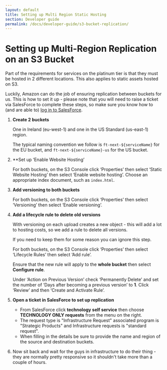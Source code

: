 ```yaml
---
layout: default
title: Setting up Multi Region Static Hosting
section: Developer guide
permalink: /docs/developer-guide/s3-bucket-replication/
---
```


# Setting up Multi-Region Replication on an S3 Bucket

Part of the requirements for services on the platinum tier is that they must be hosted in 2 different locations.  This also applies to static assets hosted on S3.  

Luckily, Amazon can do the job of ensuring replication between buckets for us.  This is how to set it up - please note that you will need to raise a ticket via SalesForce to complete these steps, so make sure you know how to (and are able to) [log in to SalesForce](https://financialtimes.my.salesforce.com).

1. **Create 2 buckets**
    
    One in Ireland (eu-west-1) and one in the US Standard (us-east-1) region.

    The typical naming convention we follow is `ft-next-${serviceName}` for the EU bucket, and `ft-next-${serviceName}-us` for the US bucket.

2. **Set up ‘Enable Website Hosting’

    For both buckets, on the S3 Console click ‘Properties’ then select ‘Static Website Hosting’ then select ‘Enable website hosting’.  Choose an appropriate index document, such as `index.html`.

3. **Add versioning to both buckets**
    
    For both buckets, on the S3 Console click ‘Properties’ then select ‘Versioning’ then select ‘Enable versioning’.
    
4. **Add a lifecycle rule to delete old versions**
    
    With versioning on each upload creates a new object - this will add a lot to hosting costs, so we add a rule to delete all versions.
    
    If you need to keep them for some reason you can ignore this step.
    
    For both buckets, on the S3 Console click ‘Properties’ then select ‘Lifecycle Rules’ then select ‘Add rule’.

    Ensure that the new rule will apply to the **whole bucket** then select **Configure rule**.

    Under ‘Action on Previous Version’ check ‘Permanently Delete’ and set the number of ‘Days after becoming a previous version’ to **1**.  Click ‘Review’ and then ‘Create and Activate Rule’.
    
5. **Open a ticket in SalesForce to set up replication**

    * From SalesForce click __technology self service__ then choose __TECHNOLOGY ONLY requests__ from the menu on the right.
    * The request type is "Infrastructure Request" associated program is "Strategic Products" and Infrastructure requests is "standard request".
    * When filling in the details be sure to provide the name and region of the source and destination buckets.
    
5. Now sit back and wait for the guys in infrastructure to do their thing - they are normally pretty responsive so it shouldn't take more than a couple of hours.
